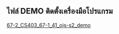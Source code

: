 ## ไฟล์ DEMO ติดตั้งเครื่องมือโปรแกรม

[67-2_CS403_67-1_41_ojs-s2_demo](https://drive.google.com/file/d/1wOLp2W02ZOEYwvWEJh8l09eKq9QXD0oG/view?usp=sharing)
